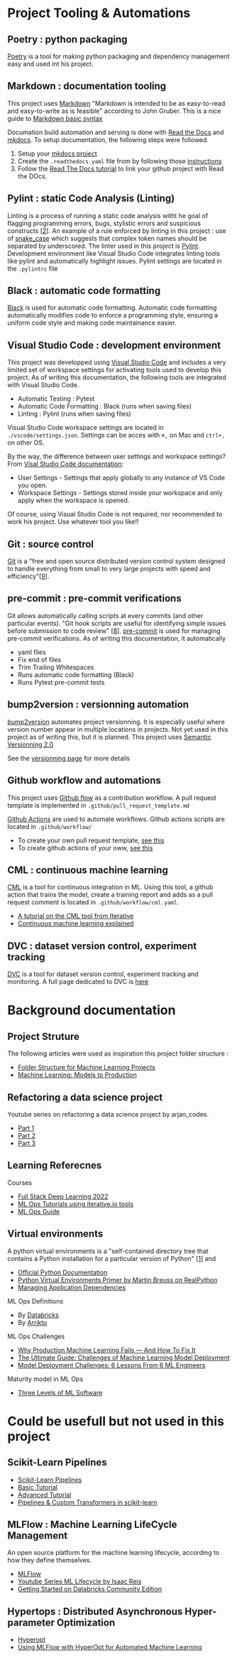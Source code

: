 # Project Tooling & Automations

## Poetry : python packaging
[Poetry][17] is a tool for making python packaging and dependency management easy and used int his project. 

## Markdown : documentation tooling
This project uses [Markdown](https://daringfireball.net/projects/markdown/) "Markdown is intended to be as easy-to-read and easy-to-write as is feasible"  according to John Gruber.  This is a nice guide to [Markdown basic syntax][19] 

Documation build automation and serving is done with [Read the Docs][12] and [mkdocs](https://www.mkdocs.org).  To setup documentation, the following steps were followed. 
1. Setup your [mkdocs project](https://docs.readthedocs.io/en/stable/intro/getting-started-with-mkdocs.html)
2. Create the `.readthedocs.yaml` file from by following those [instructions](https://docs.readthedocs.io/en/stable/config-file/v2.html)
2. Follow the [Read The Docs tutorial](https://docs.readthedocs.io/en/stable/tutorial/index.html) to link your github project with Read the DOcs. 


## Pylint : static Code Analysis (Linting)
Linting is a process of running a static code analysis witht he goal of flagging programming errors, bugs, stylistic errors and suspicious constructs [[2]].  An example of a rule enforced by linting in this project : use of [snake_case][6] which suggests that complex token names should be separated by underscored. The linter used in this project is [Pylint][3].  Development environment like Visual Studio Code integrates linting tools like pylint and automatically highlight issues. Pylint settings are located in the `.pylintrc` file

## Black : automatic code formatting
[Black][7] is used for automatic code formatting.  Automatic code formatting automatically modifies code to enforce a programming style, ensuring a uniform code style and making code maintainance easier. 

## Visual Studio Code : development environment
This project was developped using [Visual Studio Code][4] and includes a very limited set of workspace settings for activating tools used to develop this project.  As of writing this documentation, the following tools are integrated with Visual Studio Code.
* Automatic Testing : Pytest
* Automatic Code Formatting : Black (runs when saving files)
* Linting : Pylint (runs when saving files)

Visual Studio Code workspace settings are located in `./vscode/settings.json`.  Settings can be acces with `⌘,` on Mac and `ctrl+,` on other OS.  

By the way, the difference between user settings and workspace settings? From [Visal Studio Code documentation][5]:
* User Settings - Settings that apply globally to any instance of VS Code you open.
* Workspace Settings - Settings stored inside your workspace and only apply when the workspace is opened.

Of course, using Visual Studio Code is not required, nor recommended to work his project.  Use whatever tool you like!!

## Git : source control
[Git][9] is a "free and open source distributed version control system designed to handle everything from small to very large projects with speed and efficiency"[[9]]. 

## pre-commit : pre-commit verifications
Git allows automatically calling scripts at every commits (and other particular events). "Git hook scripts are useful for identifying simple issues before submission to code review" [[8]].  [pre-commit][8] is used for managing pre-commit verifications.  As of writing this documentation, it automatically 
* yaml files
* Fix end of files
* Trim Trailing Whitespaces
* Runs automatic code formatting (Black)
* Runs Pytest pre-commit tests

## bump2version : versionning automation
[bump2version][10] automates project versionning.  It is especially useful where version number appear in multiple locations in projects.  Not yet used in this project as of writing this, but it is planned.  This project uses [Semantic Versionning 2.0](https://semver.org/spec/v2.0.0.html)

See the [versionning page](./versionning.md) for more details

## Github workflow and automations
This project uses [Github flow][11] as a contribution workflow. A pull request template is implemented in `.github/pull_request_template.md`

[Github Actions][14] are used to automate workflows.  Github actions scripts are located in `.github/workflow/` 

* To create your own pull request template, [see this][16]
* To create github actions of your oww, [see this][15]

## CML : continuous machine learning
[CML][18] is a tool for continuous integration in ML.  Using this tool, a github action that trains the model, create a training report and adds as a pull request comment is located in `.github/workflow/cml.yaml`.  
* [A tutorial on the CML tool from Iterative](https://youtu.be/9BgIDqAzfuA)
* [Continuous machine learning explained](https://mlops-guide.github.io/CICD/cml_testing/)

## DVC : dataset version control, experiment tracking
[DVC][20] is a tool for dataset version control, experiment tracking and monitoring. A full page dedicated to DVC is [here](./dvc.md)


# Background documentation 

## Project Struture
The following articles were used as inspiration this project folder structure : 
* [Folder Structure for Machine Learning Projects](https://medium.com/analytics-vidhya/folder-structure-for-machine-learning-projects-a7e451a8caaa)
* [Machine Learning: Models to Production](https://medium.com/analytics-vidhya/machine-learning-models-to-production-72280c3cb479)

## Refactoring a data science project
Youtube series on refactoring a data science project by arjan_codes. 
* [Part 1](https://www.youtube.com/watch?v=ka70COItN40&t)
* [Part 2](https://www.youtube.com/watch?v=Tx4AxbQNv3U)
* [Part 3](https://www.youtube.com/watch?v=8fFqakxhW84)

## Learning Referecnes
Courses
* [Full Stack Deep Learning 2022](https://youtube.com/playlist?list=PL1T8fO7ArWleMMI8KPJ_5D5XSlovTW_Ur)
* [ML Ops Tutorials using iterative.io tools](https://www.youtube.com/playlist?list=PL7WG7YrwYcnDBDuCkFbcyjnZQrdskFsBz)
* [ML Ops Guide](https://mlops-guide.github.io/)

## Virtual environments
A python virtual environments is a "self-contained directory tree that contains a Python installation for a particular version of Python" [[1]] and   
* [Official Python Documentation](https://docs.python.org/3/tutorial/venv.html)
* [Python Virtual Environments Primer by Martin Breuss on RealPython](https://realpython.com/python-virtual-environments-a-primer/)
* [Managing Application Dependencies](https://www.fullstackpython.com/application-dependencies.html)


ML Ops Definitions
 * By [Databricks](https://www.databricks.com/glossary/mlops)
 * By [Arrikto](https://www.arrikto.com/mlops-explained/)

ML Ops Challenges
 * [Why Production Machine Learning Fails — And How To Fix It]( https://www.montecarlodata.com/blog-why-production-machine-learning-fails-and-how-to-fix-it/)
 * [The Ultimate Guide: Challenges of Machine Learning Model Deployment](https://towardsdatascience.com/the-ultimate-guide-challenges-of-machine-learning-model-deployment-e81b2f6bd83b)
 * [Model Deployment Challenges: 6 Lessons From 6 ML Engineers](https://neptune.ai/blog/model-deployment-challenges-lessons-from-ml-engineers)

 Maturity model in ML Ops
 * [Three Levels of ML Software](https://ml-ops.org/content/three-levels-of-ml-software)
 


# Could be usefull but not used in this project 

## Scikit-Learn Pipelines
* [Scikit-Learn Pipelines](https://scikit-learn.org/stable/modules/compose.html)
* [Basic Tutorial](https://colab.research.google.com/github/jakevdp/PythonDataScienceHandbook/blob/master/notebooks/05.04-Feature-Engineering.ipynb)
* [Advanced Tutorial](https://zacstewart.com/2014/08/05/pipelines-of-featureunions-of-pipelines.html)
* [Pipelines & Custom Transformers in scikit-learn](https://towardsdatascience.com/pipelines-custom-transformers-in-scikit-learn-the-step-by-step-guide-with-python-code-4a7d9b068156)

## MLFlow : Machine Learning LifeCycle Management
An open source platform for the machine learning lifecycle, according to how they define themselves. 
* [MLFlow](https://mlflow.org/)
* [Youtube Series ML Lifecycle by Isaac Reis](https://youtube.com/playlist?list=PL6qNEZP_yH2mnbtwmvjuL6EmWhcPyaVlg)
* [Getting Started on Databricks Community Edition](https://docs.databricks.com/getting-started/index.html)

## Hypertops : Distributed Asynchronous Hyper-parameter Optimization
* [Hyperopt](http://hyperopt.github.io/hyperopt/)
* [Using MLFlow with HyperOpt for Automated Machine Learning](https://medium.com/fasal-engineering/using-mlflow-with-hyperopt-for-automated-machine-learning-f1f3e110500)



[1]:  ttps://docs.python.org/3/tutorial/venv.html
[2]:  https://en.wikipedia.org/wiki/Lint_%28software%29
[3]:  https://pylint.pycqa.org/en/latest/
[4]:  https://code.visualstudio.com/
[5]:  https://code.visualstudio.com/docs/getstarted/settings
[6]:  https://en.wikipedia.org/wiki/Snake_case
[7]:  https://github.com/psf/black
[8]:  https://pre-commit.com/
[9]:  https://git-scm.com/
[10]: https://github.com/c4urself/bump2version
[11]: https://docs.github.com/en/get-started/quickstart/github-flow
[12]: https://readthedocs.org/
[13]: https://docs.readthedocs.io/en/stable/tutorial/index.html
[14]: https://docs.github.com/en/actions
[15]: https://docs.github.com/en/actions/quickstart
[16]: https://docs.github.com/en/communities/using-templates-to-encourage-useful-issues-and-pull-requests/creating-a-pull-request-template-for-your-repository
[17]: https://python-poetry.org/
[18]: https://cml.dev/
[19]: (https://www.markdownguide.org/basic-syntax/) 
[20]: (https://dvc.org/doc)